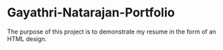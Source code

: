 # Gayathri-Natarajan-Portfolio
The purpose of this project is to demonstrate my resume in the form of an HTML design.
